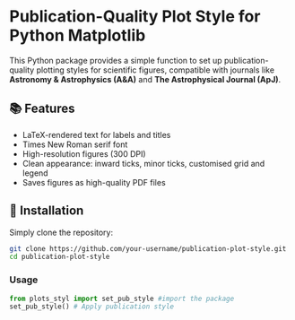 # Publication-Quality Plot Style for Python Matplotlib

This Python package provides a simple function to set up publication-quality plotting styles for scientific figures, compatible with journals like **Astronomy & Astrophysics (A&A)** and **The Astrophysical Journal (ApJ)**.

## 📚 Features

- LaTeX-rendered text for labels and titles
- Times New Roman serif font
- High-resolution figures (300 DPI)
- Clean appearance: inward ticks, minor ticks, customised grid and legend
- Saves figures as high-quality PDF files

## 🚀 Installation

Simply clone the repository:

```bash
git clone https://github.com/your-username/publication-plot-style.git
cd publication-plot-style
```
### Usage

```python
from plots_styl import set_pub_style #import the package
set_pub_style() # Apply publication style
